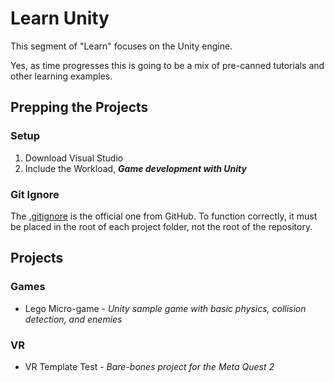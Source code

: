 # Learn Unity

This segment of "Learn" focuses on the Unity engine.

Yes, as time progresses this is going to be a mix of pre-canned tutorials and other learning examples.

## Prepping the Projects

### Setup

1. Download Visual Studio
2. Include the Workload, _**Game development with Unity**_

### Git Ignore

The [.gitignore](https://github.com/github/gitignore/blob/main/Unity.gitignore) is the official one from GitHub. To function correctly, it must be placed in the root of each project folder, not the root of the repository.

## Projects

### Games

* Lego Micro-game - _Unity sample game with basic physics, collision detection, and enemies_

### VR

* VR Template Test - _Bare-bones project for the Meta Quest 2_
